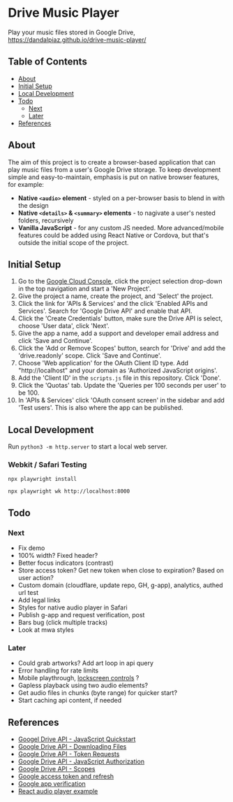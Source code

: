 
# Drive Music Player

Play your music files stored in Google Drive, https://dandalpiaz.github.io/drive-music-player/

## Table of Contents

- [About](#about)
- [Initial Setup](#initial-setup)
- [Local Development](#local-development)
- [Todo](#todo)
    - [Next](#next)
    - [Later](#later)
- [References](#references)

## About

The aim of this project is to create a browser-based application that can play music files from a user's Google Drive storage. To keep development simple and easy-to-maintain, emphasis is put on native browser features, for example:

- **Native `<audio>` element** - styled on a per-browser basis to blend in with the design
- **Native `<details>` & `<summary>` elements** - to nagivate a user's nested folders, recursively
- **Vanilla JavaScript** - for any custom JS needed. More advanced/mobile features could be added using React Native or Cordova, but that's outside the initial scope of the project.

## Initial Setup

1. Go to the [Google Cloud Console](https://console.cloud.google.com/), click the project selection drop-down in the top navigation and start a 'New Project'.
2. Give the project a name, create the project, and 'Select' the project. 
3. Click the link for 'APIs & Services' and the click 'Enabled APIs and Services'. Search for 'Google Drive API' and enable that API.
4. Click the 'Create Credentials' button, make sure the Drive API is select, choose 'User data', click 'Next'. 
5. Give the app a name, add a support and developer email address and click 'Save and Continue'. 
6. Click the 'Add or Remove Scopes' button, search for 'Drive' and add the 'drive.readonly' scope. Click 'Save and Continue'.
7. Choose 'Web application' for the OAuth Client ID type. Add "http://localhost" and your domain as 'Authorized JavaScript origins'.
8. Add the 'Client ID' in the `scripts.js` file in this repository. Click 'Done'.
9. Click the 'Quotas' tab. Update the 'Queries per 100 seconds per user' to be 100.
10. In 'APIs & Services' click 'OAuth consent screen' in the sidebar and add 'Test users'. This is also where the app can be published.

## Local Development

Run `python3 -m http.server` to start a local web server. 

### Webkit / Safari Testing

```
npx playwright install

npx playwright wk http://localhost:8000
```

## Todo

### Next

- Fix demo
- 100% width? Fixed header?
- Better focus indicators (contrast)
- Store access token? Get new token when close to expiration? Based on user action?
- Custom domain (cloudflare, update repo, GH, g-app), analytics, authed url test
- Add legal links
- Styles for native audio player in Safari
- Publish g-app and request verification, post
- Bars bug (click multiple tracks)
- Look at mwa styles

### Later

- Could grab artworks? Add art loop in api query
- Error handling for rate limits
- Mobile playthrough, [lockscreen controls](https://web.dev/media-session/) ?
- Gapless playback using two audio elements?
- Get audio files in chunks (byte range) for quicker start?
- Start caching api content, if needed

## References

- [Googel Drive API - JavaScript Quickstart](https://developers.google.com/drive/api/quickstart/js)
- [Google Drive API - Downloading Files](https://developers.google.com/drive/api/v3/manage-downloads)
- [Google Drive API - Token Requests](https://developers.google.com/identity/oauth2/web/guides/use-token-model)
- [Google Drive API - JavaScript Authorization](https://developers.google.com/identity/oauth2/web/reference/js-reference)
- [Google Drive API - Scopes](https://developers.google.com/drive/api/guides/api-specific-auth)
- [Google access token and refresh](https://stackoverflow.com/questions/72855090/google-oauth-session-lost-after-page-reload-javascript)
- [Google app verification](https://support.google.com/cloud/answer/13463073)
- [React audio player example](https://codesandbox.io/s/react-w877cp)

